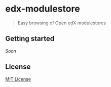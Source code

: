 # edx-modulestore

> Easy browsing of Open edX modulestores

## Getting started

*Soon*

## License

[MIT License](http://en.wikipedia.org/wiki/MIT_License)
